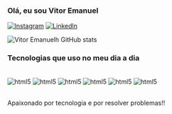 ### Olá, eu sou Vitor Emanuel 

[![Instagram](https://img.shields.io/badge/Instagram-E4405F?style=for-the-badge&logo=instagram&logoColor=white)](https://www.instagram.com/vitor_emanuelh/) 
[![Linkedln](	https://img.shields.io/badge/LinkedIn-0077B5?style=for-the-badge&logo=linkedin&logoColor=white)](https://www.linkedin.com/in/vitor-emanuel-356889204)

![Vitor Emanuelh GitHub stats](https://github-readme-stats.vercel.app/api?username=VitorEmanuelh&show_icons=true&theme=radical)

### Tecnologias que uso no meu dia a dia  

<div style="display: inline_block"><br/>
    <img align="center" alt="html5" src="https://img.shields.io/badge/HTML-239120?style=for-the-badge&logo=html5&logoColor=white"/> 
    <img align="center" alt="html5" src="https://img.shields.io/badge/Python-3776AB?style=for-the-badge&logo=python&logoColor=white"/> 
    <img align="center" alt="html5" src="https://img.shields.io/badge/JavaScript-F7DF1E?style=for-the-badge&logo=javascript&logoColor=black"/> 
    <img align="center" alt="html5" src="https://img.shields.io/badge/PHP-777BB4?style=for-the-badge&logo=php&logoColor=white"/>
    <img align="center" alt="html5" src="https://img.shields.io/badge/MySQL-00000F?style=for-the-badge&logo=mysql&logoColor=white"/>
    <img align="center" alt="html5" src="https://img.shields.io/badge/C%23-239120?style=for-the-badge&logo=c-sharp&logoColor=white"/>
</div><br/>

Apaixonado por tecnologia e por resolver problemas!!
